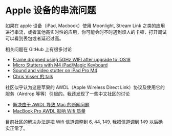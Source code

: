 # Apple 设备的串流问题

如果在 apple 设备（iPad, Macbook）使用 Moonlight, Stream Link 之类的应用进行串流，或者其他高实时性的应用，你可能会时不时遇到烦人的卡顿，打开调试可以看到丢包或者延迟过高。

相关问题在 GitHub 上有很多讨论

+ [Frame dropped using 5GHz WIFI after upgrade to iOS18](https://github.com/moonlight-stream/moonlight-ios/issues/651)
+ [Micro Stutters with M4 iPad/Magic Keyboard](https://github.com/moonlight-stream/moonlight-ios/issues/639)
+ [Sound and video stutter on iPad Pro M4](https://github.com/moonlight-stream/moonlight-ios/issues/627)
+ [Chris Visser 的 talk](https://www.youtube.com/live/KwkSIxl00Dg?si=veyfKI2oWqX8AsmV&t=521)

社区似乎认为这是苹果的 AWDL（Apple Wireless Direct Link）协议及使用它的服务（Airdrop 等等）引起的。我还发现了一些中文社区的讨论

+ [解决由于 AWDL 导致 Mac 的断网问题](https://jiapan.me/2023/AWDL-Mac-disconnected/)
+ [MacBook Pro AWDL 影响 Wifi 质量](https://discussionschinese.apple.com/thread/255369050)

目前社区的解决办法是把 Wifi 信道调整到 6, 44, 149. 我把信道调到 149 以后确实正常了。

